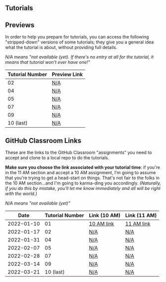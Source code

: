 ## Tutorials

## Previews

In order to help you prepare for tutorials, you can access the following "stripped-down" versions of some tutorials; they give you a general idea what the tutorial is about, without providing full details.

_N/A means "not available (yet). If there's no entry at all for the tutorial, it means that tutorial won't ever have one!"_

| Tutorial Number | Preview Link |
| --------------- | ------------ |
| 02              | [N/A](#)     |
| 04              | [N/A](#)     |
| 05              | [N/A](#)     |
| 07              | [N/A](#)     |
| 09              | [N/A](#)     |
| 10 (last)       | [N/A](#)     |


## GitHub Classroom Links

These are the links to the GitHub Classroom "assignments" you need to accept and clone to a local repo to do the tutorials. 

**Make sure you choose the link associated with your tutorial time**: if you're in the 11 AM section and accept a 10 AM assignment, I'm going to assume that you're trying to get a head-start on things. That's not fair to the folks in the 10 AM section...and I'm going to karma-ding you accordingly. _(Naturally, if you do this by mistake, you'll let me know immediately and all will be right with the world.)_

_N/A means "not available (yet)"_

| Date       | Tutorial Number | Link (10 AM)    | Link    (11 AM) |
| ---------- | --------------- | --------------- | --------------- |
| 2022-01-10 | 01              | [10 AM link](https://classroom.github.com/a/rVE5S0fy) | [11 AM link](https://classroom.github.com/a/rVE5S0fy) |
| 2022-01-17 | 02              | [N/A](#)        | [N/A](#)        |
| 2022-01-31 | 04              | [N/A](#)        | [N/A](#)        |
| 2022-02-07 | 05              | [N/A](#)        | [N/A](#)        |
| 2022-02-28 | 07              | [N/A](#)        | [N/A](#)        |
| 2022-03-14 | 09              | [N/A](#)        | [N/A](#)        |
| 2022-03-21 | 10 (last)       | [N/A](#)        | [N/A](#)        |
